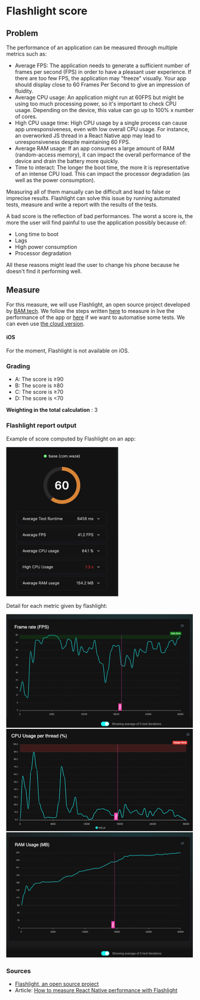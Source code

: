 # Flashlight score

## Problem

The performance of an application can be measured through multiple metrics such as:

- Average FPS: The application needs to generate a sufficient number of frames per second (FPS) in order to have a pleasant user experience. If there are too few FPS, the application may "freeze" visually. Your app should display close to 60 Frames Per Second to give an impression of fluidity.
- Average CPU usage: An application might run at 60FPS but might be using too much processing power, so it's important to check CPU usage.
  Depending on the device, this value can go up to 100% x number of cores.
- High CPU usage time: High CPU usage by a single process can cause app unresponsiveness, even with low overall CPU usage. For instance, an overworked JS thread in a React Native app may lead to unresponsiveness despite maintaining 60 FPS.
- Average RAM usage: If an app consumes a large amount of RAM (random-access memory), it can impact the overall performance of the device and drain the battery more quickly.
- Time to interact: The longer the boot time, the more it is representative of an intense CPU load. This can impact the processor degradation (as well as the power consumption).

Measuring all of them manually can be difficult and lead to false or imprecise results. Flashlight can solve this issue by running automated tests, measure and write a report with the results of the tests.

A bad score is the reflection of bad performances. The worst a score is, the more the user will find painful to use the application possibly because of:

- Long time to boot
- Lags
- High power consumption
- Processor degradation

All these reasons might lead the user to change his phone because he doesn't find it performing well.

## Measure

For this measure, we will use Flashlight, an open source project developed by [BAM.tech](https://www.bam.tech/). We follow the steps written [here](https://docs.flashlight.dev/) to measure in live the performance of the app or [here](https://docs.flashlight.dev/test/getting-started) if we want to automatise some tests. We can even use [the cloud version](https://docs.flashlight.dev/cloud/intro).


#### iOS

For the moment, Flashlight is not available on iOS.

### Grading

- A: The score is ≥90
- B: The score is ≥80
- C: The score is ≥70
- D: The score is <70

**Weighting in the total calculation** : 3

### Flashlight report output 

Example of score computed by Flashlight on an app:

<img src="../../assets/WazeFlashlightScore.png"  width="300">


Detail for each metric given by flashlight:

<img src="../../assets/flashLightFPS.png"  width="500">
<img src="../../assets/flashLightCPU.png"  width="500">
<img src="../../assets/flashLightRAM.png"  width="500">

### Sources

- [Flashlight, an open source project](https://github.com/bamlab/flashlight)
- Article: [How to measure React Native performance with Flashlight](https://www.bam.tech/article/measuring-react-native-performance-with-flashlight)